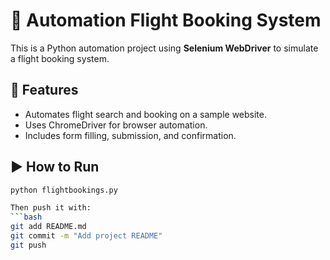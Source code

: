 # 🛫 Automation Flight Booking System

This is a Python automation project using **Selenium WebDriver** to simulate a flight booking system.

## 🔧 Features
- Automates flight search and booking on a sample website.
- Uses ChromeDriver for browser automation.
- Includes form filling, submission, and confirmation.

## ▶️ How to Run
```bash
python flightbookings.py

Then push it with:
```bash
git add README.md
git commit -m "Add project README"
git push
